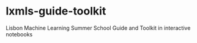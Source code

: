 # lxmls-guide-toolkit
Lisbon Machine Learning Summer School Guide and Toolkit in interactive notebooks
